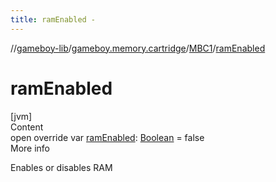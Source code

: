 ```yaml
---
title: ramEnabled -
---
```

//[gameboy-lib](../../index.md)/[gameboy.memory.cartridge](../index.md)/[MBC1](index.md)/[ramEnabled](ram-enabled.md)



# ramEnabled  
[jvm]  
Content  
open override var [ramEnabled](ram-enabled.md): [Boolean](https://kotlinlang.org/api/latest/jvm/stdlib/kotlin/-boolean/index.html) = false  
More info  


Enables or disables RAM

  




